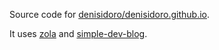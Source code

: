 Source code for [denisidoro/denisidoro.github.io](https://github.com/denisidoro/denisidoro.github.io).

It uses [zola](https://www.getzola.org/) and [simple-dev-blog](https://www.getzola.org/themes/simple-dev-blog/).

